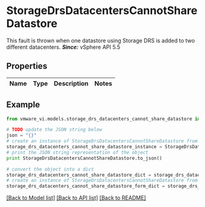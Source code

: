 # StorageDrsDatacentersCannotShareDatastore

This fault is thrown when one datastore using Storage DRS is added to two different datacenters.  ***Since:*** vSphere API 5.5 

## Properties
Name | Type | Description | Notes
------------ | ------------- | ------------- | -------------

## Example

```python
from vmware_vi.models.storage_drs_datacenters_cannot_share_datastore import StorageDrsDatacentersCannotShareDatastore

# TODO update the JSON string below
json = "{}"
# create an instance of StorageDrsDatacentersCannotShareDatastore from a JSON string
storage_drs_datacenters_cannot_share_datastore_instance = StorageDrsDatacentersCannotShareDatastore.from_json(json)
# print the JSON string representation of the object
print StorageDrsDatacentersCannotShareDatastore.to_json()

# convert the object into a dict
storage_drs_datacenters_cannot_share_datastore_dict = storage_drs_datacenters_cannot_share_datastore_instance.to_dict()
# create an instance of StorageDrsDatacentersCannotShareDatastore from a dict
storage_drs_datacenters_cannot_share_datastore_form_dict = storage_drs_datacenters_cannot_share_datastore.from_dict(storage_drs_datacenters_cannot_share_datastore_dict)
```
[[Back to Model list]](../README.md#documentation-for-models) [[Back to API list]](../README.md#documentation-for-api-endpoints) [[Back to README]](../README.md)


